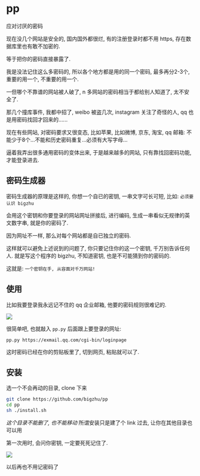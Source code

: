 # pp
应对讨厌的密码

现在没几个网站是安全的, 国内国外都很烂, 有的注册登录时都不用 https, 存在数据库里也有敢不加密的.

等于把你的密码直接暴露了.

我是没法记住这么多密码的, 所以各个地方都是用的同一个密码, 最多再分2-3个, 重要的用一个, 不重要的用一个.

一但哪个不靠谱的网站被人破了, n 多网站的密码相当于都给别人知道了, 太不安全了.

那几个撞库事件, 我都中招了, weibo 被盗几次, instagram 关注了奇怪的人, qq 也是用密码找回才回来的......

现在有些网站, 对密码要求又很变态, 比如苹果, 比如微博, 京东, 淘宝, qq 邮箱:  不能少于8个...不能和历史密码重复...必须有大写字母...

逼着我弄出很多通用密码的变体出来, 于是越来越多的网站, 只有靠找回密码功能, 才能登录进去.

## 密码生成器

密码生成器的原理是这样的, 你想一个自已的密钥, 一串文字可长可短, 比如: `必须要认识 bigzhu`

会用这个密钥和你要登录的网站网址拼接后, 进行编码, 生成一串看似无规律的英文数字串, 就是你的密码了.

因为网址不一样, 那么对每个网站都是自已独立的密码.

这样就可以避免上述说到的问题了, 你只要记住你的这一个密钥, 千万别告诉任何人. 就是写这个程序的 bigzhu, 不知道密钥, 也是不可能猜到你的密码的.

这就是: `一个密钥在手, 从容面对千万网站!`

## 使用
比如我要登录我永远记不住的 qq 企业邮箱, 他要的密码规则很难记的.

![](https://ws2.sinaimg.cn/large/006tNc79gy1fh3fmex0sjg30dc06fjsh.gif)

很简单吧, 也就敲入 `pp.py` 后面跟上要登录的网址:

`pp.py https://exmail.qq.com/cgi-bin/loginpage`

这时密码已经在你的剪贴板里了, 切到网页, 粘贴就可以了.

## 安装

选一个不会再动的目录, clone 下来
```bash
git clone https://github.com/bigzhu/pp
cd pp
sh ./install.sh
```

*这个目录不能删了, 也不能移动* 所谓安装只是建了个 link 过去, 让你在其他目录也可以用

第一次用时, 会问你密钥, 一定要死死记住了.

![](https://ws4.sinaimg.cn/large/006tNc79gy1fh3gc8xz6mg30dc06fju4.gif)

以后再也不用记密码了
